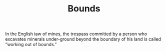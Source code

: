---
title: Bounds
letter: B
permalink: "/definitions/bld-bounds.html"
body: In the English iaw of mines, the trespass committed by a person who excavates
  minerals under-ground beyond the boundary of hls land is called “working out of
  bounds.”
published_at: '2018-07-07'
source: Black's Law Dictionary 2nd Ed (1910)
layout: post
---